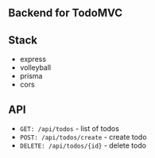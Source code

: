 ## Backend for TodoMVC

## Stack

- express
- volleyball
- prisma
- cors

## API

- `GET: /api/todos` - list of todos
- `POST: /api/todos/create` - create todo
- `DELETE: /api/todos/{id}` - delete todo

